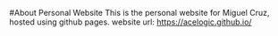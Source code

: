 #About 
Personal Website This is the personal website for Miguel Cruz, hosted using github pages. website url: 
https://acelogic.github.io/

